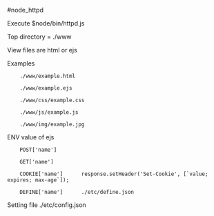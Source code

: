 #node_httpd

Execute $node/bin/httpd.js

Top directory = ./www

View files are html or ejs


Examples

        ./www/example.html

        ./www/example.ejs

        ./www/css/example.css

        ./www/js/example.js

        ./www/img/example.jpg


ENV value of ejs

        POST['name']

        GET['name']

        COOKIE['name']      response.setHeader('Set-Cookie', [`value; expires; max-age`]);
        
        DEFINE['name']      ./etc/define.json

Setting file        ./etc/config.json